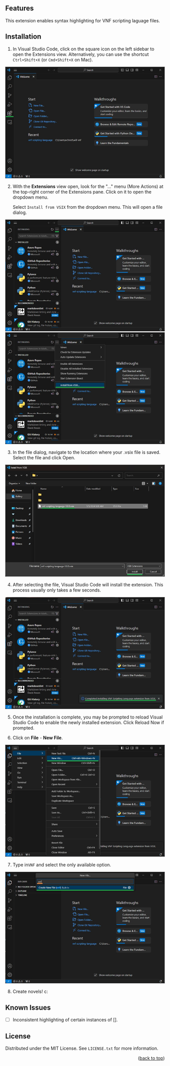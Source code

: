## Features

This extension enables syntax highlighting for VNF scripting laguage files.

## Installation

1. In Visual Studio Code, click on the square icon on the left sidebar to open the Extensions view. Alternatively, you can use the shortcut `Ctrl+Shift+X` (or `Cmd+Shift+X` on Mac).

![Step 1](images/1.jpg)

2. With the **Extensions** view open, look for the "..." menu (More Actions) at the top-right corner of the Extensions pane. Click on it to open the dropdown menu.

    Select `Install from VSIX` from the dropdown menu. This will open a file dialog.

![Step 2 Part A](images/2a.jpg)
<space>
![Step 2 Part B](images/2b.jpg)

3. In the file dialog, navigate to the location where your .vsix file is saved. Select the file and click Open.

![Step 3](images/3.jpg)

4. After selecting the file, Visual Studio Code will install the extension. This process usually only takes a few seconds.

![Step 4](images/4.jpg)

5. Once the installation is complete, you may be prompted to reload Visual Studio Code to enable the newly installed extension. Click Reload Now if prompted.

6. Click on **File** - **New File**.

![Step 6](images/6.jpg)

7. Type in`VNF` and select the only available option.

![Step 7](images/7.jpg)

8. Create novels! c:

## Known Issues

- [ ] Inconsistent highlighting of certain instances of [].

<!-- LICENSE -->
## License

Distributed under the MIT License. See `LICENSE.txt` for more information.

<p align="right">(<a href="#readme-top">back to top</a>)</p>